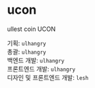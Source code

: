 # ucon
ullest coin UCON<br>

기획: `ulhangry`<br>
총괄: `ulhangry`<br>
백엔드 개발: `ulhangry`<br>
프론트엔드 개발: `ulhangry`<br>
디자인 및 프론트엔드 개발: `lesh`<br>
